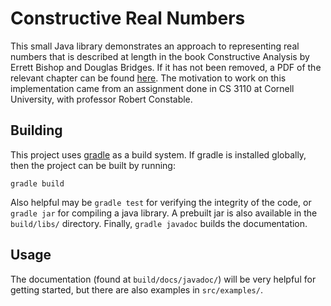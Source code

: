 # Constructive Real Numbers

This small Java library demonstrates an approach to representing real numbers
that is described at length in the book Constructive Analysis by Errett Bishop
and Douglas Bridges. If it has not been removed, a PDF of the relevant chapter
can be found [here](http://www.nuprl.org/MathLibrary/ConstructiveAnalysis/).
The motivation to work on this implementation came from an assignment done in
CS 3110 at Cornell University, with professor Robert Constable.

## Building
This project uses [gradle](http://gradle.org/) as a build system. If gradle is
installed globally, then the project can be built by running:
```
gradle build
```
Also helpful may be `gradle test` for verifying the integrity of the code, or
`gradle jar` for compiling a java library. A prebuilt jar is also available in
the `build/libs/` directory. Finally, `gradle javadoc` builds the
documentation.

## Usage
The documentation (found at `build/docs/javadoc/`) will be very helpful for
getting started, but there are also examples in `src/examples/`.
